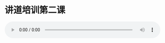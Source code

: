 # 讲道培训第二课

<audio style="width: 100%;" preload="false" controls controlslist="nodownload"><source src="//cdn.simai.ml/audio/mp3/old/25014.mp3" type="audio/mpeg">Your browser does not support the audio element.</audio>


